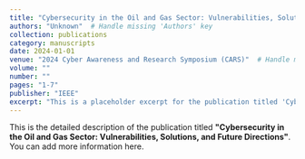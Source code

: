 ```yaml
---
title: "Cybersecurity in the Oil and Gas Sector: Vulnerabilities, Solutions, and Future Directions"
authors: "Unknown"  # Handle missing 'Authors' key
collection: publications
category: manuscripts
date: 2024-01-01
venue: "2024 Cyber Awareness and Research Symposium (CARS)"  # Handle missing 'Publication' key
volume: ""
number: ""
pages: "1-7"
publisher: "IEEE"
excerpt: "This is a placeholder excerpt for the publication titled 'Cybersecurity in the Oil and Gas Sector: Vulnerabilities, Solutions, and Future Directions'."
---
```


This is the detailed description of the publication titled **"Cybersecurity in the Oil and Gas Sector: Vulnerabilities, Solutions, and Future Directions"**. You can add more information here.
